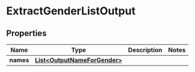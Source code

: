 
# ExtractGenderListOutput

## Properties
Name | Type | Description | Notes
------------ | ------------- | ------------- | -------------
**names** | [**List&lt;OutputNameForGender&gt;**](OutputNameForGender.md) |  | 



